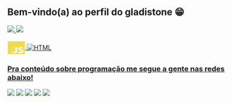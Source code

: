 ## Bem-vindo(a) ao perfil do gladistone 😁

 <div>
   <a href="https://github.com/gladisto">
   <img height="180em" src="https://github-readme-stats.vercel.app/api?username=devemdobro&show_icons=true&theme=tokyonight&include_all_commits=true&count_private=true"/>
   <img height="180em" src="https://github-readme-stats.vercel.app/api/top-langs/?username=devemdobro&layout=compact&langs_count=6&theme=tokyonight"/>
</div>
    
<div style="display: inline_block"><br>
  <img align="center" alt="Js" height="30" width="40" src="https://raw.githubusercontent.com/devicons/devicon/master/icons/javascript/javascript-plain.svg ">
  <img align="center" alt="HTML" height="30" width="40" 
  <img align="center" alt="CSS" height="30" width="40" 
</div>
 
<br>
 
### Pra conteúdo sobre programação me segue a gente nas redes abaixo!
 
<div>
  <a href="https:/gladisto" target="_blank"><img src="https://img.shields.io/badge/-FF0000?style=for-the- badge&logo=youtube&logoColor=white" target="_blank"></a>
  <a href="https://instagram.com/gladisto" target="_blank"><img src="https://img.shields.io/badge/-Instagram-%23E4405F?style=for-the- badge&logo=instagram&logoColor=white" target="_blank"></a>
 <a href="https://discord.gg/5DVhGKVf4h" target="_blank"><img src="https://img.shields.io/badge/Discord-7289DA?style=for-the-badge&logo= discord&logoColor=white" target="_blank"></a>
  <a href ><img src="https://img.shields.io/badge/-Gmail-%23333?style=for-the-badge&logo=gmail&logoColor=white" alvo ="_blank"></a>
  <a href"><img src="https://img.shields.io/badge/-LinkedIn-%230077B5?style= for-the-badge&logo=linkedin&logoColor=white" target="_blank"></a>
</div>
